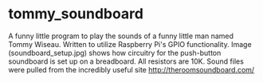 # tommy_soundboard
A funny little program to play the sounds of a funny little man named Tommy Wiseau. Written to utilize Raspberry Pi's GPIO functionality.
Image (soundboard_setup.jpg) shows how circuitry for the push-button soundboard is set up on a breadboard. All resistors are 10K.
Sound files were pulled from the incredibly useful site http://theroomsoundboard.com/
